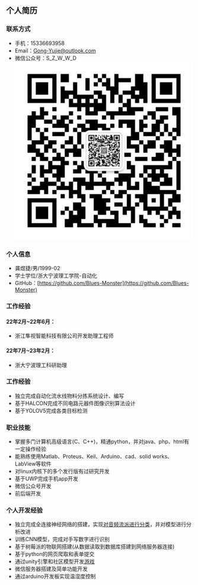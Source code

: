 
## 个人简历

### 联系方式
 - 手机：15336693958
 - Email：Gong-Yujie@outlook.com
 - 微信公众号：S_Z_W_W_D ![](https://github.com/Blues-Monster/b_m.github.io/blob/main/img/WeChat%20subscription%20number.jpg)

### 个人信息
 - 龚煜捷/男/1999-02
 - 学士学位/浙大宁波理工学院-自动化
 - GitHub：[https://github.com/Blues-Monster](https://github.com/Blues-Monster)

### 工作经验
#### 22年2月~22年6月：
 - 浙江隼视智能科技有限公司开发助理工程师

#### 22年7月~23年2月：
 - 浙大宁波理工科研助理

### 工作经验
 - 独立完成自动化流水线物料分拣系统设计、编写
 - 基于HALCON完成不同电路元器件图像识别算法设计
 - 基于YOLOV5完成各类目标检测

### 职业技能
 - 掌握多门计算机高级语言(C、C++)，精通python，并对java、php、html有一定操作经验
 - 能熟练使用Matlab、Proteus、Keil、Arduino、cad、solid works、LabView等软件
 - 对linux内核下的多个发行版有过研究开发
 - 基于UWP完成手机app开发
 - 微信公众号开发
 - 前后端开发

### 个人开发经验
 - 独立完成全连接神经网络的搭建，实现[对音频流派进行分类](https://github.com/Blues-Monster/sound_Recognition)，并对模型进行分析改进
 - 训练CNN模型，完成对手写数字进行识别
 - 基于树莓派的物联网搭建(从数据读取到数据库搭建到网络服务器连接)
 - 基于python的网页爬取和表单提交
 - 通过unity引擎和社区模型开发[游戏](https://play.unity.com/mg/other/webgl-builds-42268)
 - 微信服务器搭建及简单功能开发
 - 通过arduino开发板实现温湿度控制
